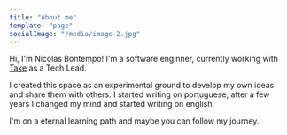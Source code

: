 ```yaml
---
title: "About me"
template: "page"
socialImage: "/media/image-2.jpg"
---
```


Hi, I'm Nicolas Bontempo! I'm a software enginner, currently working with [Take](take.net) as a Tech Lead.

I created this space as an experimental ground to develop my own ideas and share them with others. I started writing on portuguese, after a few years I changed my mind and started writing on english.

I'm on a eternal learning path and maybe you can follow my journey.
